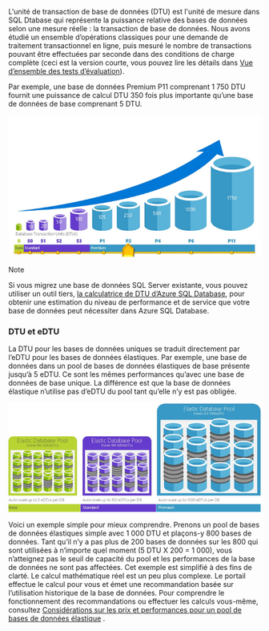 L'unité de transaction de base de données (DTU) est l'unité de mesure dans SQL Dtabase qui représente la puissance relative des bases de données selon une mesure réelle : la transaction de base de données. Nous avons étudié un ensemble d’opérations classiques pour une demande de traitement transactionnel en ligne, puis mesuré le nombre de transactions pouvant être effectuées par seconde dans des conditions de charge complète (ceci est la version courte, vous pouvez lire les détails dans [Vue d’ensemble des tests d’évaluation](../articles/sql-database/sql-database-benchmark-overview.md)). 

Par exemple, une base de données Premium P11 comprenant 1 750 DTU fournit une puissance de calcul DTU 350 fois plus importante qu’une base de données de base comprenant 5 DTU. 

![Introduction à la base de données SQL : DTU de base de données unique par couche et niveau.](./media/sql-database-understanding-dtus/single_db_dtus.png)

> [!NOTE]
> Si vous migrez une base de données SQL Server existante, vous pouvez utiliser un outil tiers, [la calculatrice de DTU d’Azure SQL Database](http://dtucalculator.azurewebsites.net/), pour obtenir une estimation du niveau de performance et de service que votre base de données peut nécessiter dans Azure SQL Database.
> 
> 

### <a name="dtu-vs-edtu"></a>DTU et eDTU
La DTU pour les bases de données uniques se traduit directement par l’eDTU pour les bases de données élastiques. Par exemple, une base de données dans un pool de bases de données élastiques de base présente jusqu’à 5 eDTU. Ce sont les mêmes performances qu’avec une base de données de base unique. La différence est que la base de données élastique n’utilise pas d’eDTU du pool tant qu’elle n’y est pas obligée. 

![Introduction à la base de données SQL : Pools élastiques par couche.](./media/sql-database-understanding-dtus/sqldb_elastic_pools.png)

Voici un exemple simple pour mieux comprendre. Prenons un pool de bases de données élastiques simple avec 1 000 DTU et plaçons-y 800 bases de données. Tant qu’il n’y a pas plus de 200 bases de données sur les 800 qui sont utilisées à n’importe quel moment (5 DTU X 200 = 1 000), vous n’atteignez pas le seuil de capacité du pool et les performances de la base de données ne sont pas affectées. Cet exemple est simplifié à des fins de clarté. Le calcul mathématique réel est un peu plus complexe. Le portail effectue le calcul pour vous et émet une recommandation basée sur l’utilisation historique de la base de données. Pour comprendre le fonctionnement des recommandations ou effectuer les calculs vous-même, consultez [Considérations sur les prix et performances pour un pool de bases de données élastique](../articles/sql-database/sql-database-elastic-pool-guidance.md) . 



<!--HONumber=Jan17_HO3-->


